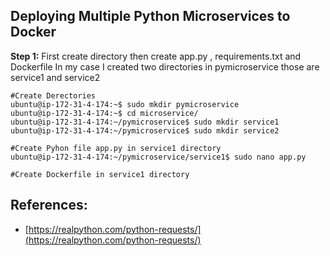 
## Deploying Multiple Python Microservices to Docker
**Step 1:**  First create directory then create app.py , requirements.txt and Dockerfile
In my case I created two directories in pymicroservice those are service1 and service2
```
#Create Derectories
ubuntu@ip-172-31-4-174:~$ sudo mkdir pymicroservice
ubuntu@ip-172-31-4-174:~$ cd microservice/
ubuntu@ip-172-31-4-174:~/pymicroservice$ sudo mkdir service1
ubuntu@ip-172-31-4-174:~/pymicroservice$ sudo mkdir service2

#Create Pyhon file app.py in service1 directory
ubuntu@ip-172-31-4-174:~/pymicroservice/service1$ sudo nano app.py

#Create Dockerfile in service1 directory
```

## References:

 - [https://realpython.com/python-requests/](https://realpython.com/python-requests/)

<!--stackedit_data:
eyJoaXN0b3J5IjpbLTcxNDYwNDc5Miw4MDQ5OTAzNzUsMjA5Nj
Y1ODQzNiwxNjkwNjQ0NjQ0XX0=
-->